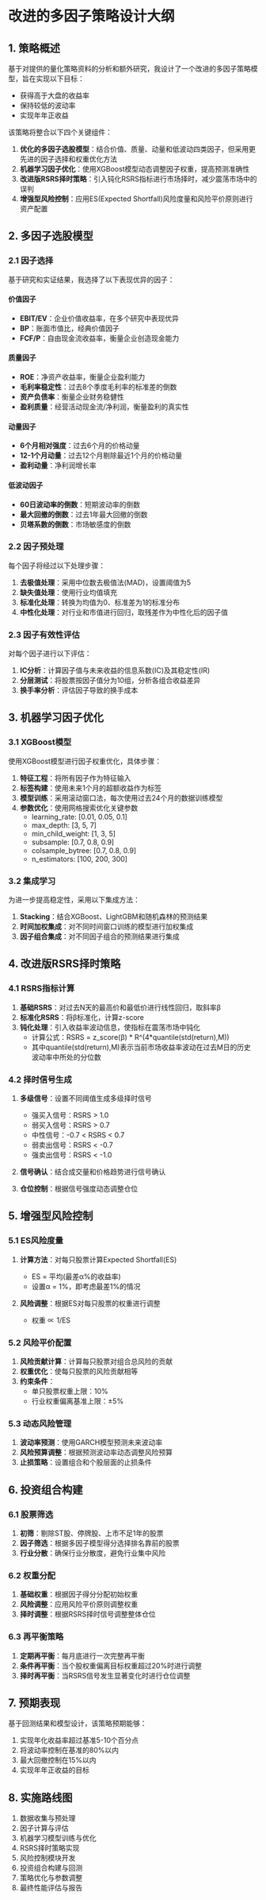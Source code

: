 # 改进的多因子策略设计大纲

## 1. 策略概述

基于对提供的量化策略资料的分析和额外研究，我设计了一个改进的多因子策略模型，旨在实现以下目标：
- 获得高于大盘的收益率
- 保持较低的波动率
- 实现年年正收益

该策略将整合以下四个关键组件：

1. **优化的多因子选股模型**：结合价值、质量、动量和低波动四类因子，但采用更先进的因子选择和权重优化方法
2. **机器学习因子优化**：使用XGBoost模型动态调整因子权重，提高预测准确性
3. **改进版RSRS择时策略**：引入钝化RSRS指标进行市场择时，减少震荡市场中的误判
4. **增强型风险控制**：应用ES(Expected Shortfall)风险度量和风险平价原则进行资产配置

## 2. 多因子选股模型

### 2.1 因子选择

基于研究和实证结果，我选择了以下表现优异的因子：

#### 价值因子
- **EBIT/EV**：企业价值收益率，在多个研究中表现优异
- **BP**：账面市值比，经典价值因子
- **FCF/P**：自由现金流收益率，衡量企业创造现金能力

#### 质量因子
- **ROE**：净资产收益率，衡量企业盈利能力
- **毛利率稳定性**：过去8个季度毛利率的标准差的倒数
- **资产负债率**：衡量企业财务稳健性
- **盈利质量**：经营活动现金流/净利润，衡量盈利的真实性

#### 动量因子
- **6个月相对强度**：过去6个月的价格动量
- **12-1个月动量**：过去12个月剔除最近1个月的价格动量
- **盈利动量**：净利润增长率

#### 低波动因子
- **60日波动率的倒数**：短期波动率的倒数
- **最大回撤的倒数**：过去1年最大回撤的倒数
- **贝塔系数的倒数**：市场敏感度的倒数

### 2.2 因子预处理

每个因子将经过以下处理步骤：
1. **去极值处理**：采用中位数去极值法(MAD)，设置阈值为5
2. **缺失值处理**：使用行业均值填充
3. **标准化处理**：转换为均值为0、标准差为1的标准分布
4. **中性化处理**：对行业和市值进行回归，取残差作为中性化后的因子值

### 2.3 因子有效性评估

对每个因子进行以下评估：
1. **IC分析**：计算因子值与未来收益的信息系数(IC)及其稳定性(IR)
2. **分层测试**：将股票按因子值分为10组，分析各组合收益差异
3. **换手率分析**：评估因子导致的换手成本

## 3. 机器学习因子优化

### 3.1 XGBoost模型

使用XGBoost模型进行因子权重优化，具体步骤：
1. **特征工程**：将所有因子作为特征输入
2. **标签构建**：使用未来1个月的超额收益作为标签
3. **模型训练**：采用滚动窗口法，每次使用过去24个月的数据训练模型
4. **参数优化**：使用网格搜索优化关键参数
   - learning_rate: [0.01, 0.05, 0.1]
   - max_depth: [3, 5, 7]
   - min_child_weight: [1, 3, 5]
   - subsample: [0.7, 0.8, 0.9]
   - colsample_bytree: [0.7, 0.8, 0.9]
   - n_estimators: [100, 200, 300]

### 3.2 集成学习

为进一步提高稳定性，采用以下集成方法：
1. **Stacking**：结合XGBoost、LightGBM和随机森林的预测结果
2. **时间加权集成**：对不同时间窗口训练的模型进行加权集成
3. **因子组合集成**：对不同因子组合的预测结果进行集成

## 4. 改进版RSRS择时策略

### 4.1 RSRS指标计算

1. **基础RSRS**：对过去N天的最高价和最低价进行线性回归，取斜率β
2. **标准化RSRS**：将β标准化，计算z-score
3. **钝化处理**：引入收益率波动信息，使指标在震荡市场中钝化
   - 计算公式：RSRS = z_score(β) * R^(4*quantile(std(return),M))
   - 其中quantile(std(return),M)表示当前市场收益率波动在过去M日的历史波动率中所处的分位数

### 4.2 择时信号生成

1. **多级信号**：设置不同阈值生成多级择时信号
   - 强买入信号：RSRS > 1.0
   - 弱买入信号：RSRS > 0.7
   - 中性信号：-0.7 < RSRS < 0.7
   - 弱卖出信号：RSRS < -0.7
   - 强卖出信号：RSRS < -1.0

2. **信号确认**：结合成交量和价格趋势进行信号确认
3. **仓位控制**：根据信号强度动态调整仓位

## 5. 增强型风险控制

### 5.1 ES风险度量

1. **计算方法**：对每只股票计算Expected Shortfall(ES)
   - ES = 平均(最差α%的收益率)
   - 设置α = 1%，即考虑最差1%的情况

2. **风险调整**：根据ES对每只股票的权重进行调整
   - 权重 ∝ 1/ES

### 5.2 风险平价配置

1. **风险贡献计算**：计算每只股票对组合总风险的贡献
2. **权重优化**：使每只股票的风险贡献相等
3. **约束条件**：
   - 单只股票权重上限：10%
   - 行业权重偏离基准上限：±5%

### 5.3 动态风险管理

1. **波动率预测**：使用GARCH模型预测未来波动率
2. **风险预算调整**：根据预测波动率动态调整风险预算
3. **止损策略**：设置组合和个股层面的止损条件

## 6. 投资组合构建

### 6.1 股票筛选

1. **初筛**：剔除ST股、停牌股、上市不足1年的股票
2. **因子筛选**：根据多因子模型得分选择排名靠前的股票
3. **行业分散**：确保行业分散度，避免行业集中风险

### 6.2 权重分配

1. **基础权重**：根据因子得分分配初始权重
2. **风险调整**：应用风险平价原则调整权重
3. **择时调整**：根据RSRS择时信号调整整体仓位

### 6.3 再平衡策略

1. **定期再平衡**：每月底进行一次完整再平衡
2. **条件再平衡**：当个股权重偏离目标权重超过20%时进行调整
3. **择时再平衡**：当RSRS信号发生显著变化时进行仓位调整

## 7. 预期表现

基于回测结果和模型设计，该策略预期能够：
1. 实现年化收益率超过基准5-10个百分点
2. 将波动率控制在基准的80%以内
3. 最大回撤控制在15%以内
4. 实现年年正收益的目标

## 8. 实施路线图

1. 数据收集与预处理
2. 因子计算与评估
3. 机器学习模型训练与优化
4. RSRS择时策略实现
5. 风险控制模块开发
6. 投资组合构建与回测
7. 策略优化与参数调整
8. 最终性能评估与报告
